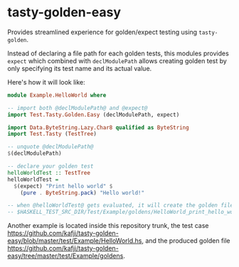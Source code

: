 # tasty-golden-easy

Provides streamlined experience for golden/expect testing using `tasty-golden`.

Instead of declaring a file path for each golden tests, this modules provides `expect` which combined with
`declModulePath` allows creating golden test by only specifying its test name and its actual value.

Here's how it will look like:

```haskell
module Example.HelloWorld where

-- import both @declModulePath@ and @expect@
import Test.Tasty.Golden.Easy (declModulePath, expect)

import Data.ByteString.Lazy.Char8 qualified as ByteString
import Test.Tasty (TestTree)

-- unquote @declModulePath@
$(declModulePath)

-- declare your golden test
helloWorldTest :: TestTree
helloWorldTest =
  $(expect) "Print hello world" $
    (pure . ByteString.pack) "Hello world!"

-- when @helloWorldTest@ gets evaluated, it will create the golden file at
-- $HASKELL_TEST_SRC_DIR/Test/Example/goldens/HelloWorld_print_hello_world.golden
```

Another example is located inside this repository trunk, the test case
https://github.com/kafji/tasty-golden-easy/blob/master/test/Example/HelloWorld.hs,
and the produced golden file https://github.com/kafji/tasty-golden-easy/tree/master/test/Example/goldens.
